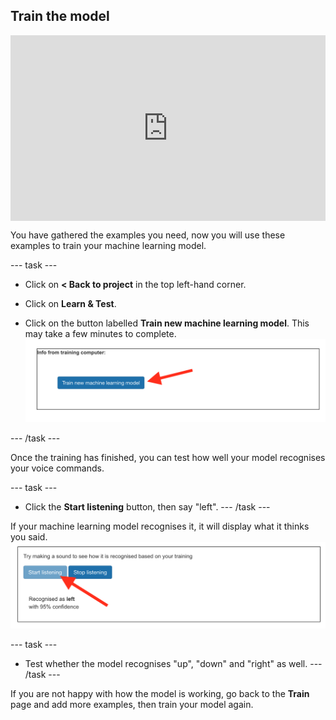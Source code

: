 ## Train the model

<html>
<div style="position: relative; width: 100%; overflow: hidden; padding-top: 56.25%;">
<p><iframe style="position: absolute; top: 0; left: 0; right: 0; width: 100%; height: 100%; border: none;" src="https://www.youtube.com/embed/sTg_dvfRXIE?rel=0&cc_load_policy=1" width="560" height="315" allowfullscreen allow="accelerometer; autoplay; clipboard-write; encrypted-media; gyroscope; picture-in-picture; web-share"></iframe></p>
</div>
</html>

You have gathered the examples you need, now you will use these examples to train your machine learning model.

--- task ---

+ Click on **< Back to project** in the top left-hand corner.

+ Click on **Learn & Test**.

+ Click on the button labelled **Train new machine learning model**. This may take a few minutes to complete.
![Arrow pointing to button saying Train new machine learning model](images/train-new-model.png)

--- /task ---

Once the training has finished, you can test how well your model recognises your voice commands.  

--- task ---

+ Click the **Start listening** button, then say "left". 
--- /task ---

If your machine learning model recognises it, it will display what it thinks you said.
![Arrow pointing to the start listening button](images/test-your-model.png)

--- task ---
+ Test whether the model recognises "up", "down" and "right" as well.
--- /task ---

If you are not happy with how the model is working, go back to the **Train** page and add more examples, then train your model again.



